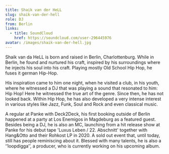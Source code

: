 ```yaml
---
title: Shaik van der HeLL
slug: shaik-van-der-hell
role: DJ
from: Berlin
links:
  - title: SoundCloud
    href: https://soundcloud.com/user-296445976
avatar: /images/shaik-van-der-hell.jpg
---
```

Shaik van da HeLL is born and raised in Berlin, Charlottenburg. While in Berlin, he found and nurtured his craft, inspired by his surroundings where he injects his soul into his craft. Playing mostly Old School Hip Hop, he fuses it german Hip-Hop.

His inspiration came to him one night, when he visited a club, in his youth, where he witnessed a DJ that was playing a sound that resonated to him: Hip Hop! Here he witnessed the true art of the genre. Since then, he has not looked back. Within Hip Hop, he has also developed a very intense interest in various styles like Jazz, Funk, Soul and Rock and even classical music.

A regular at Panke with Deck2Deck, his first booking outside of Berlin happened at a party at Los Enemigos in Magdeburg as a featured guest. Besides being a DJ, he is also an MC, launching from a hit release show at Panke for his debut tape 'Luxus Leben / 22. Abschnitt' together with Hang&Otto and their Rohkost LP in 2020. A sold out event that, until today, still has people reminiscing about it. Blessed with many talents, he is also a ‘’loopdigga’’, a producer, who is currently working on his upcoming album.
